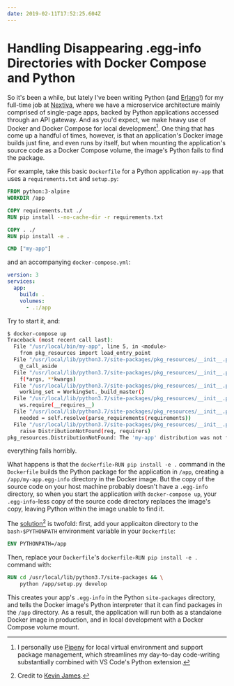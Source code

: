 ```yaml
---
date: 2019-02-11T17:52:25.604Z
---
```


# Handling Disappearing .egg-info Directories with Docker Compose and Python

So it's been a while, but lately I've been writing Python (and [Erlang][]!) for
my full-time job at [Nextiva][], where we have a microservice architecture
mainly comprised of single-page apps, backed by Python applications accessed
through an API gateway. And as you'd expect, we make heavy use of Docker and
Docker Compose for local development[^pipenv]. One thing that has come up a
handful of times, however, is that an application's Docker image builds just
fine, and even runs by itself, but when mounting the application's source code
as a Docker Compose volume, the image's Python fails to find the package.

For example, take this basic `Dockerfile` for a Python application `my-app` that
uses a `requirements.txt` and `setup.py`:

```dockerfile
FROM python:3-alpine
WORKDIR /app

COPY requirements.txt ./
RUN pip install --no-cache-dir -r requirements.txt

COPY . ./
RUN pip install -e .

CMD ["my-app"]
```

and an accompanying `docker-compose.yml`:

<!-- prettier-ignore -->
```yaml
version: 3
services:
  app:
    build: .
    volumes:
      - .:/app
```

Try to start it, and:

<!-- prettier-ignore -->
```bash
$ docker-compose up
Traceback (most recent call last):
  File "/usr/local/bin/my-app", line 5, in <module>
    from pkg_resources import load_entry_point
  File "/usr/local/lib/python3.7/site-packages/pkg_resources/__init__.py", line 2927, in <module>
    @_call_aside
  File "/usr/local/lib/python3.7/site-packages/pkg_resources/__init__.py", line 2913, in _call_aside
    f(*args, **kwargs)
  File "/usr/local/lib/python3.7/site-packages/pkg_resources/__init__.py", line 2940, in _initialize_master_working_set
    working_set = WorkingSet._build_master()
  File "/usr/local/lib/python3.7/site-packages/pkg_resources/__init__.py", line 635, in _build_master
    ws.require(__requires__)
  File "/usr/local/lib/python3.7/site-packages/pkg_resources/__init__.py", line 943, in require
    needed = self.resolve(parse_requirements(requirements))
  File "/usr/local/lib/python3.7/site-packages/pkg_resources/__init__.py", line 829, in resolve
    raise DistributionNotFound(req, requirers)
pkg_resources.DistributionNotFound: The 'my-app' distribution was not found and is required by the application
```

everything fails horribly.

What happens is that the `dockerfile›RUN pip install -e .` command in the
`Dockerfile` builds the Python package for the application in `/app`,
creating a `/app/my-app.egg-info` directory in the Docker image. But the copy
of the source code on your host machine probably doesn't have a `.egg-info`
directory, so when you start the application with `docker-compose up`, your
`.egg-info`-less copy of the source code directory replaces the image's copy,
leaving Python within the image unable to find it.

The [solution][][^kj] is twofold: first, add your applicaiton directory to the
`bash›$PYTHONPATH` environment variable in your `Dockerfile`:

```dockerfile
ENV PYTHONPATH=/app
```

Then, replace your `Dockerfile`'s `dockerfile›RUN pip install -e .` command
with:

```dockerfile
RUN cd /usr/local/lib/python3.7/site-packages && \
    python /app/setup.py develop
```

This creates your app's `.egg-info` in the Python `site-packages` directory,
and tells the Docker image's Python interpreter that it can find packages in
the `/app` directory. As a result, the application will run both as a standalone
Docker image in production, and in local development with a Docker Compose
volume mount.

[^pipenv]:

    I personally use [Pipenv][] for local virtual environment and support
    package management, which streamlines my day-to-day code-writing
    substantially combined with VS Code's Python extension.

[^kj]: Credit to [Kevin James][].

[erlang]: https://www.erlang.org/
[nextiva]: https://www.nextiva.com/
[pipenv]: https://pipenv.readthedocs.io/
[solution]: https://thekev.in/blog/2016-11-18-python-in-docker/index.html
[kevin james]: https://github.com/TheKevJames
